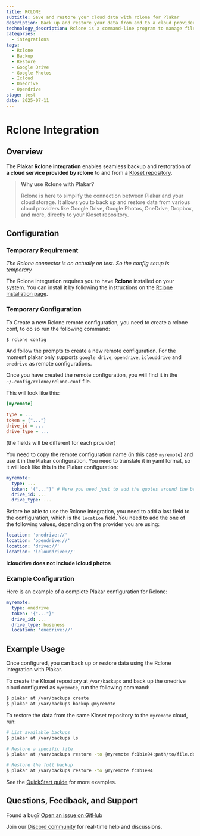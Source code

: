 ```yaml
---
title: RCLONE
subtitle: Save and restore your cloud data with rclone for Plakar
description: Back up and restore your data from and to a cloud provider (e.g., Google Drive, Google Photos, Onedrive) using the Plakar Rclone integration.
technology_description: Rclone is a command-line program to manage files on cloud storage. It supports various providers like Google Drive, Google Photos, OneDrive, Dropbox, and more.
categories: 
  - integrations
tags:
  - Rclone
  - Backup
  - Restore
  - Google Drive
  - Google Photos
  - Icloud
  - Onedrive
  - Opendrive
stage: test
date: 2025-07-11
---
```


# Rclone Integration

## Overview

The **Plakar Rclone integration** enables seamless backup and restoration of **a cloud service provided by rclone** to and from a [Kloset repository](/posts/2025-04-29/kloset-the-immutable-data-store/).

> **Why use Rclone with Plakar?**
>
> Rclone is here to simplify the connection between Plakar and your cloud storage. It allows you to back up and restore data from various cloud providers like Google Drive, Google Photos, OneDrive, Dropbox, and more, directly to your Kloset repository.

## Configuration

### Temporary Requirement

*The Rclone connector is on actually on test. So the config setup is temporary*

The Rclone integration requires you to have **Rclone** installed on your system. You can install it by following the instructions on the [Rclone installation page](https://rclone.org/install/).

### Temporary Configuration

To Create a new Rclone remote configuration, you need to create a rclone conf, to do so run the following command:

```bash
$ rclone config
```

And follow the prompts to create a new remote configuration. For the moment plakar only supports `google drive`, `opendrive`, `iclouddrive` and `onedrive` as remote configurations.

Once you have created the remote configuration, you will find it in the `~/.config/rclone/rclone.conf` file.

This will look like this:

```ini
[myremote]

type = ...
token = {"..."}
drive_id = ...
drive_type = ...
```
(the fields will be different for each provider)

You need to copy the remote configuration name (in this case `myremote`) and use it in the Plakar configuration.
You need to translate it in yaml format, so it will look like this in the Plakar configuration:

```yaml
myremote:
  type: ...
  token: '{"..."}' # Here you need just to add the quotes around the brackets
  drive_id: ...
  drive_type: ...
```

Before be able to use the Rclone integration, you need to add a last field to the configuration, which is the `location` field.
You need to add the one of the following values, depending on the provider you are using:
```yaml
location: 'onedrive://'
location: 'opendrive://'
location: 'drive://'
location: 'iclouddrive://'
```
**Icloudrive does not include icloud photos**

### Example Configuration

Here is an example of a complete Plakar configuration for Rclone:

```yaml
myremote:
  type: onedrive
  token: '{"..."}'
  drive_id: ...
  drive_type: business
  location: 'onedrive://'
```

## Example Usage

Once configured, you can back up or restore data using the Rclone integration with Plakar.

To create the Kloset repository at `/var/backups` and back up the onedrive cloud configured as `myremote`, run the following command:

```bash
$ plakar at /var/backups create
$ plakar at /var/backups backup @myremote
```

To restore the data from the same Kloset repository to the `myremote` cloud, run:

```bash
# List available backups
$ plakar at /var/backups ls

# Restore a specific file
$ plakar at /var/backups restore -to @myremote fc1b1e94:path/to/file.docx

# Restore the full backup
$ plakar at /var/backups restore -to @myremote fc1b1e94
```

See the [QuickStart guide](https://docs.plakar.io/en/quickstart/index.html) for more examples.

## Questions, Feedback, and Support

Found a bug? [Open an issue on GitHub](https://github.com/PlakarKorp/plakar/issues/new?title=Bug%20report%20on%20Rclone%20integration&body=Please%20provide%20a%20detailed%20description%20of%20the%20issue.%0A%0A**Plakar%20version**)

Join our [Discord community](https://discord.gg/uuegtnF2Q5) for real-time help and discussions.
